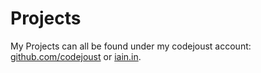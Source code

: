 Projects
========

My Projects can all be found under my codejoust account: [github.com/codejoust](http://github.com/codejoust/) or [iain.in](http://iain.in/). 



